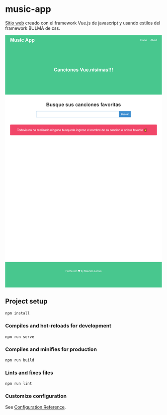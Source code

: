 # music-app

[Sitio web](https://music-app-vue.netlify.app/) creado con el framework Vue.js de javascript y usando estilos del framework BULMA de css.

![Demo](public/demo.png?raw=true)

## Project setup

```
npm install
```

### Compiles and hot-reloads for development

```
npm run serve
```

### Compiles and minifies for production

```
npm run build
```

### Lints and fixes files

```
npm run lint
```

### Customize configuration

See [Configuration Reference](https://cli.vuejs.org/config/).
